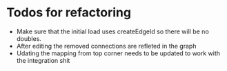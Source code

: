 # Todos for refactoring

- Make sure that the initial load uses createEdgeId so there will be no doubles.
- After editing the removed connections are refleted in the graph
- Udating the mapping from top corner needs to be updated to work with the integration shit

